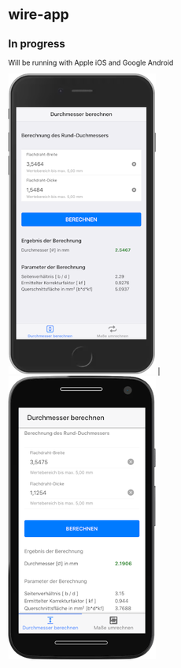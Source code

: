 # wire-app

## In progress

Will be running with Apple iOS and Google Android

![alt](ios.png) | ![alt](android.png)